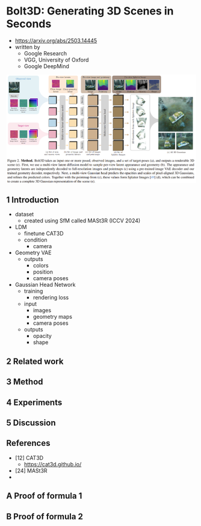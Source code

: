 # Bolt3D: Generating 3D Scenes in Seconds

- https://arxiv.org/abs/2503.14445
- written by
  - Google Research
  - VGG, University of Oxford
  - Google DeepMind

![image-20250329002904976](./assets/image-20250329002904976.png)

## 1 Introduction

- dataset
  - created using SfM called MASt3R (ICCV 2024)
- LDM
  - finetune CAT3D
  - condition
    - camera
- Geometry VAE
  - outputs
    - colors
    - position
    - camera poses
- Gaussian Head Network
  - training
    - rendering loss
  - input
    - images
    - geometry maps
    - camera poses
  - outputs
    - opacity
    - shape

## 2 Related work

## 3 Method

## 4 Experiments

## 5 Discussion

## References

- [12] CAT3D
  - https://cat3d.github.io/
- [24] MASt3R
- 

## A Proof of formula 1

## B Proof of formula 2
